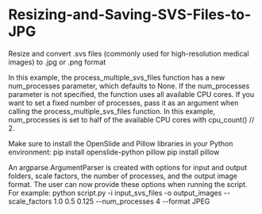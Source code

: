 # Resizing-and-Saving-SVS-Files-to-JPG
Resize and convert .svs files (commonly used for high-resolution medical images) to .jpg or .png format

In this example, the process_multiple_svs_files function has a new num_processes parameter, which defaults to None. If the num_processes parameter is not specified, the function uses all available CPU cores. If you want to set a fixed number of processes, pass it as an argument when calling the process_multiple_svs_files function. In this example, num_processes is set to half of the available CPU cores with cpu_count() // 2.

Make sure to install the OpenSlide and Pillow libraries in your Python environment:
pip install openslide-python pillow
pip install pillow

An argparse.ArgumentParser is created with options for input and output folders, scale factors, the number of processes, and the output image format. The user can now provide these options when running the script. For example:
python script.py -i input_svs_files -o output_images --scale_factors 1.0 0.5 0.125 --num_processes 4 --format JPEG
